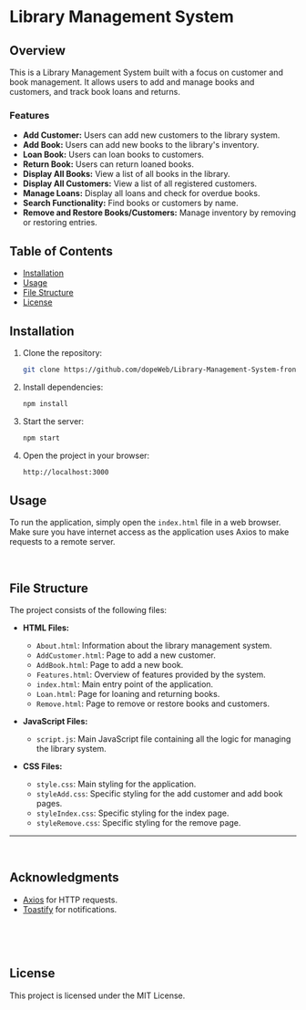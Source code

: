 # Library Management System

## Overview

This is a Library Management System built with a focus on customer and book management. It allows users to add and manage books and customers, and track book loans and returns.

### Features

- **Add Customer:** Users can add new customers to the library system.
- **Add Book:** Users can add new books to the library's inventory.
- **Loan Book:** Users can loan books to customers.
- **Return Book:** Users can return loaned books.
- **Display All Books:** View a list of all books in the library.
- **Display All Customers:** View a list of all registered customers.
- **Manage Loans:** Display all loans and check for overdue books.
- **Search Functionality:** Find books or customers by name.
- **Remove and Restore Books/Customers:** Manage inventory by removing or restoring entries.
  
## Table of Contents

- [Installation](#installation)
- [Usage](#usage)
- [File Structure](#file-structure)
- [License](#license)

## Installation

1. Clone the repository:
    ```bash
    git clone https://github.com/dopeWeb/Library-Management-System-frontend.git
    ```

2. Install dependencies:
    ```bash
    npm install
    ```

3. Start the server:
    ```bash
    npm start
    ```

4. Open the project in your browser:
    ```bash
    http://localhost:3000
    ```

## Usage

To run the application, simply open the `index.html` file in a web browser. Make sure you have internet access as the application uses Axios to make requests to a remote server.

&nbsp;
&nbsp;



## File Structure

The project consists of the following files:

- **HTML Files:**
  - `About.html`: Information about the library management system.
  - `AddCustomer.html`: Page to add a new customer.
  - `AddBook.html`: Page to add a new book.
  - `Features.html`: Overview of features provided by the system.
  - `index.html`: Main entry point of the application.
  - `Loan.html`: Page for loaning and returning books.
  - `Remove.html`: Page to remove or restore books and customers.

- **JavaScript Files:**
  - `script.js`: Main JavaScript file containing all the logic for managing the library system.

- **CSS Files:**
  - `style.css`: Main styling for the application.
  - `styleAdd.css`: Specific styling for the add customer and add book pages.
  - `styleIndex.css`: Specific styling for the index page.
  - `styleRemove.css`: Specific styling for the remove page.
---
&nbsp;
&nbsp;

## Acknowledgments

- [Axios](https://axios-http.com/) for HTTP requests.
- [Toastify](https://github.com/apvarun/toastify-js) for notifications.




&nbsp;

&nbsp;


## License

This project is licensed under the MIT License.



